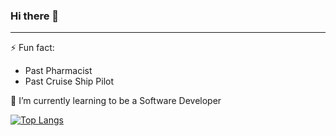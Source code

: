 ### Hi there 👋

<!--
**TemidoRocha/TemidoRocha** is a ✨ _special_ ✨ repository because its `README.md` (this file) appears on your GitHub profile.

Here are some ideas to get you started:

- 🔭 I’m currently working on ...
- 🌱 I’m currently learning ...
- 👯 I’m looking to collaborate on ...
- 🤔 I’m looking for help with ...
- 💬 Ask me about ...
- 📫 How to reach me: ...
- 😄 Pronouns: ...
- ⚡ Fun fact: ...
-->
<hr>

⚡ Fun fact:
- Past Pharmacist
- Past Cruise Ship Pilot

🌱 I’m currently learning to be a Software Developer

[![Top Langs](https://github-readme-stats.vercel.app/api/top-langs/?username=temidorocha&hide_title&hide_border&theme=buefy)](https://github.com/temidorocha/github-readme-stats)
